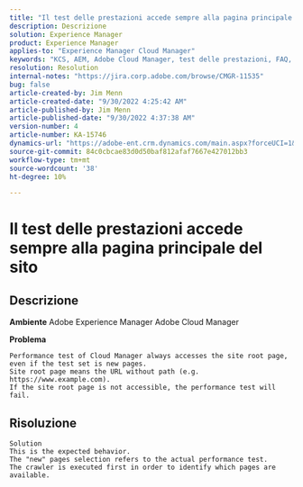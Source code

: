 ```yaml
---
title: "Il test delle prestazioni accede sempre alla pagina principale del sito"
description: Descrizione
solution: Experience Manager
product: Experience Manager
applies-to: "Experience Manager Cloud Manager"
keywords: "KCS, AEM, Adobe Cloud Manager, test delle prestazioni, FAQ, Adobe Experience Manager, pagina principale"
resolution: Resolution
internal-notes: "https://jira.corp.adobe.com/browse/CMGR-11535"
bug: false
article-created-by: Jim Menn
article-created-date: "9/30/2022 4:25:42 AM"
article-published-by: Jim Menn
article-published-date: "9/30/2022 4:37:38 AM"
version-number: 4
article-number: KA-15746
dynamics-url: "https://adobe-ent.crm.dynamics.com/main.aspx?forceUCI=1&pagetype=entityrecord&etn=knowledgearticle&id=e2147df0-7740-ed11-9db1-0022480866ad"
source-git-commit: 84c0cbcae83d0d50baf812afaf7667e427012bb3
workflow-type: tm+mt
source-wordcount: '38'
ht-degree: 10%

---
```


# Il test delle prestazioni accede sempre alla pagina principale del sito

## Descrizione


<b>Ambiente</b>
Adobe Experience Manager Adobe Cloud Manager

<b>Problema</b>


```
Performance test of Cloud Manager always accesses the site root page, even if the test set is new pages.
Site root page means the URL without path (e.g. https://www.example.com).
If the site root page is not accessible, the performance test will fail.
```



## Risoluzione



```
Solution
This is the expected behavior.
The "new" pages selection refers to the actual performance test.
The crawler is executed first in order to identify which pages are available.
```

